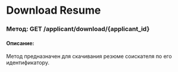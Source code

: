 # Download Resume

### Метод: GET /applicant/download/{applicant_id}
#### Описание:
Метод предназначен для скачивания резюме соискателя по его идентификатору.

<api-endpoint openapi-path="../openapi.json" endpoint="/applicant/download/{applicant_id}" method="get"/>